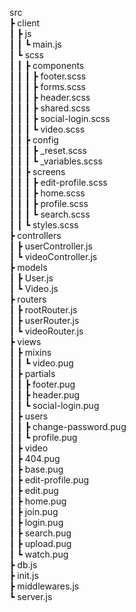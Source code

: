 src  
 ┣ client  
 ┃ ┣ js  
 ┃ ┃ ┗ main.js  
 ┃ ┗ scss  
 ┃ ┃ ┣ components  
 ┃ ┃ ┃ ┣ footer.scss  
 ┃ ┃ ┃ ┣ forms.scss  
 ┃ ┃ ┃ ┣ header.scss  
 ┃ ┃ ┃ ┣ shared.scss  
 ┃ ┃ ┃ ┣ social-login.scss  
 ┃ ┃ ┃ ┗ video.scss  
 ┃ ┃ ┣ config  
 ┃ ┃ ┃ ┣ _reset.scss  
 ┃ ┃ ┃ ┗ _variables.scss  
 ┃ ┃ ┣ screens  
 ┃ ┃ ┃ ┣ edit-profile.scss  
 ┃ ┃ ┃ ┣ home.scss  
 ┃ ┃ ┃ ┣ profile.scss  
 ┃ ┃ ┃ ┗ search.scss  
 ┃ ┃ ┗ styles.scss  
 ┣ controllers  
 ┃ ┣ userController.js  
 ┃ ┗ videoController.js  
 ┣ models  
 ┃ ┣ User.js  
 ┃ ┗ Video.js  
 ┣ routers  
 ┃ ┣ rootRouter.js  
 ┃ ┣ userRouter.js  
 ┃ ┗ videoRouter.js  
 ┣ views  
 ┃ ┣ mixins  
 ┃ ┃ ┗ video.pug  
 ┃ ┣ partials  
 ┃ ┃ ┣ footer.pug  
 ┃ ┃ ┣ header.pug  
 ┃ ┃ ┗ social-login.pug  
 ┃ ┣ users  
 ┃ ┃ ┣ change-password.pug  
 ┃ ┃ ┗ profile.pug  
 ┃ ┣ video  
 ┃ ┣ 404.pug  
 ┃ ┣ base.pug  
 ┃ ┣ edit-profile.pug  
 ┃ ┣ edit.pug  
 ┃ ┣ home.pug  
 ┃ ┣ join.pug  
 ┃ ┣ login.pug  
 ┃ ┣ search.pug  
 ┃ ┣ upload.pug  
 ┃ ┗ watch.pug  
 ┣ db.js  
 ┣ init.js  
 ┣ middlewares.js  
 ┗ server.js  